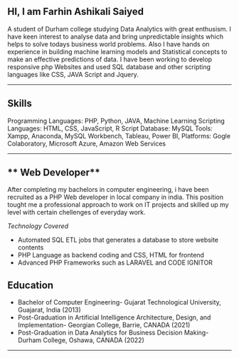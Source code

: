 ## **HI, I am Farhin Ashikali Saiyed**
A student of Durham college studying Data Analytics with great enthusism. I have keen interest to analyse data and bring unpredictable insights which helps to solve todays business world problems. Also I have hands on experience in building machine learning models and Statistical concepts to make an effective predictions of data.
I have been working to develop responsive php Websites and used SQL database and other scripting languages like CSS, JAVA Script and Jquery.

---

## **Skills**
Programming Languages: PHP, Python, JAVA, Machine Learning
Scripting Languages: HTML, CSS, JavaScript, R Script
Database: MySQL
Tools: Xampp, Anaconda, MySQL Workbench, Tableau, Power BI,
Platforms: Gogle Colaboratory, Microsoft Azure, Amazon Web Services

---
## ** Web Developer**
After completing my bachelors in computer engineering, i have been recruited as a PHP Web developer in local company in india. This position tought me a professional approach to work on IT projects and skilled up my level with certain chellenges of everyday work.

*Technology Covered*
- Automated SQL ETL jobs that generates a database to store website contents
- PHP Language as backend coding and CSS,  HTML for frontend
- Advanced PHP Frameworks such as LARAVEL and CODE IGNITOR
 

## **Education**
- Bachelor of Computer Engineering- Gujarat Technological University, Guajarat, India (2013)
- Post-Graduation in Artificial Intelligence Architecture, Design, and Implementation- Georgian College, Barrie, CANADA (2021)
- Post-Graduation in Data Analytics for Business Decision Making- Durham College, Oshawa, CANADA (2022)

---


